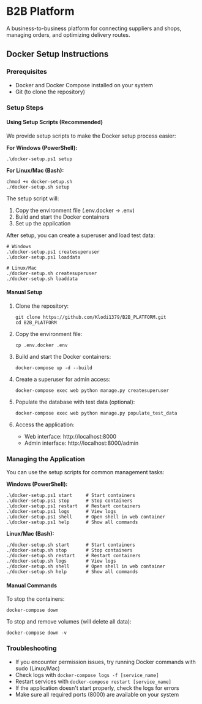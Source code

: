 # B2B Platform

A business-to-business platform for connecting suppliers and shops, managing orders, and optimizing delivery routes.

## Docker Setup Instructions

### Prerequisites

- Docker and Docker Compose installed on your system
- Git (to clone the repository)

### Setup Steps

#### Using Setup Scripts (Recommended)

We provide setup scripts to make the Docker setup process easier:

**For Windows (PowerShell):**
```
.\docker-setup.ps1 setup
```

**For Linux/Mac (Bash):**
```
chmod +x docker-setup.sh
./docker-setup.sh setup
```

The setup script will:
1. Copy the environment file (.env.docker → .env)
2. Build and start the Docker containers
3. Set up the application

After setup, you can create a superuser and load test data:
```
# Windows
.\docker-setup.ps1 createsuperuser
.\docker-setup.ps1 loaddata

# Linux/Mac
./docker-setup.sh createsuperuser
./docker-setup.sh loaddata
```

#### Manual Setup

1. Clone the repository:
   ```
   git clone https://github.com/Klodi1379/B2B_PLATFORM.git
   cd B2B_PLATFORM
   ```

2. Copy the environment file:
   ```
   cp .env.docker .env
   ```

3. Build and start the Docker containers:
   ```
   docker-compose up -d --build
   ```

4. Create a superuser for admin access:
   ```
   docker-compose exec web python manage.py createsuperuser
   ```

5. Populate the database with test data (optional):
   ```
   docker-compose exec web python manage.py populate_test_data
   ```

6. Access the application:
   - Web interface: http://localhost:8000
   - Admin interface: http://localhost:8000/admin

### Managing the Application

You can use the setup scripts for common management tasks:

**Windows (PowerShell):**
```
.\docker-setup.ps1 start     # Start containers
.\docker-setup.ps1 stop      # Stop containers
.\docker-setup.ps1 restart   # Restart containers
.\docker-setup.ps1 logs      # View logs
.\docker-setup.ps1 shell     # Open shell in web container
.\docker-setup.ps1 help      # Show all commands
```

**Linux/Mac (Bash):**
```
./docker-setup.sh start      # Start containers
./docker-setup.sh stop       # Stop containers
./docker-setup.sh restart    # Restart containers
./docker-setup.sh logs       # View logs
./docker-setup.sh shell      # Open shell in web container
./docker-setup.sh help       # Show all commands
```

#### Manual Commands

To stop the containers:
```
docker-compose down
```

To stop and remove volumes (will delete all data):
```
docker-compose down -v
```

### Troubleshooting

- If you encounter permission issues, try running Docker commands with sudo (Linux/Mac)
- Check logs with `docker-compose logs -f [service_name]`
- Restart services with `docker-compose restart [service_name]`
- If the application doesn't start properly, check the logs for errors
- Make sure all required ports (8000) are available on your system
